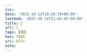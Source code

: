 ```yaml
---
ivs:
date: '2025-10-13T10:28:19+08:00'
lastmod: '2025-10-14T21:46:45-08:00'
title: 􃆠
url: 􃆠
tags: [穠]
hex: 7A60
src: DCCV
note:
---
```

